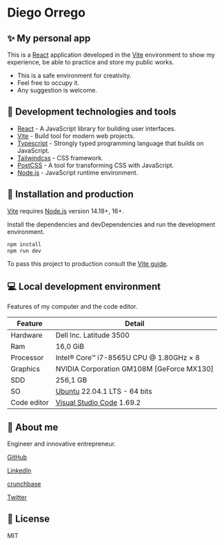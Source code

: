 # Diego Orrego

## :sparkles: My personal app

This is a [React](https://es.reactjs.org/) application developed in the [Vite](https://vitejs.dev/) environment to show my experience, be able to practice and store my public works.

- This is a safe environment for creativity.
- Feel free to occupy it.
- Any suggestion is welcome.

## :wrench: Development technologies and tools

- [React](https://reactjs.org/) - A JavaScript library for building user interfaces.
- [Vite](https://main.vitejs.dev/) - Build tool for modern web projects.
- [Typescript](https://www.typescriptlang.org/) - Strongly typed programming language that builds on JavaScript.
- [Tailwindcss](https://tailwindcss.com/) - CSS framework.
- [PostCSS](https://postcss.org/) - A tool for transforming CSS with JavaScript.
- [Node.js](https://nodejs.org/) - JavaScript runtime environment.

## :rocket: Installation and production

[Vite](https://main.vitejs.dev/guide/#scaffolding-your-first-vite-project) requires [Node.js](https://nodejs.org/) version 14.18+, 16+.

Install the dependencies and devDependencies and run the development environment.

```sh
npm install
npm run dev
```

To pass this project to production consult the [Vite guide](https://main.vitejs.dev/guide/build.html).

## :computer: Local development environment

Features of my computer and the code editor.

| Feature     | Detail                                                      |
| ----------- | ----------------------------------------------------------- |
| Hardware    | Dell Inc. Latitude 3500                                     |
| Ram         | 16,0 GiB                                                    |
| Processor   | Intel® Core™ i7-8565U CPU @ 1.80GHz × 8                     |
| Graphics    | NVIDIA Corporation GM108M [GeForce MX130]                   |
| SDD         | 256,1 GB                                                    |
| SO          | [Ubuntu](https://ubuntu.com/) 22.04.1 LTS - 64 bits         |
| Code editor | [Visual Studio Code](https://code.visualstudio.com/) 1.69.2 |

## :tomato: About me

Engineer and innovative entrepreneur.

[GitHub](https://github.com/diorrego)

[LinkedIn](https://www.linkedin.com/in/diorrego/)

[crunchbase](https://www.crunchbase.com/person/diego-orrego)

[Twitter](https://twitter.com/diorrego)

## :page_facing_up: License

MIT
